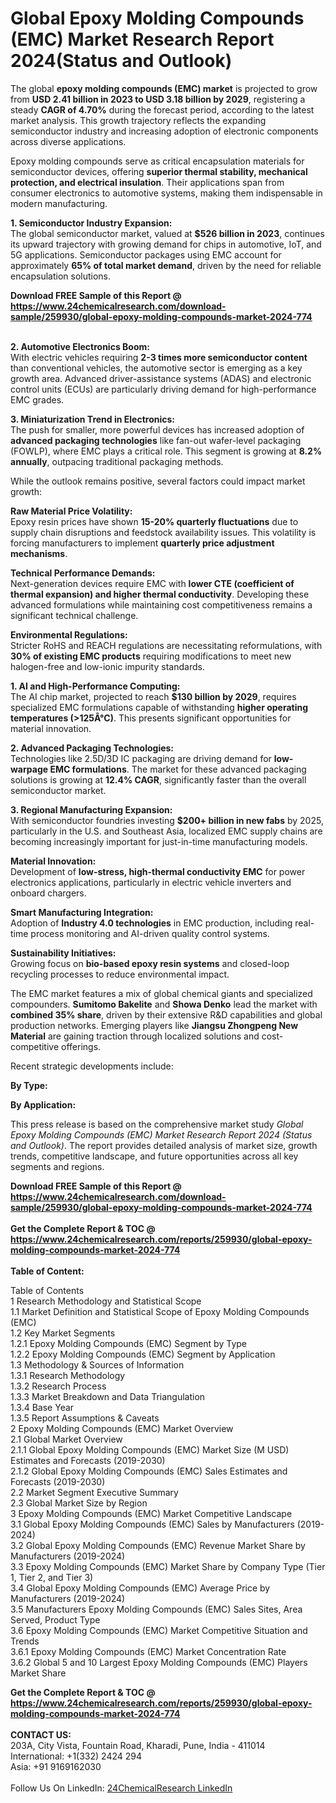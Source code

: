 <h1>Global Epoxy Molding Compounds (EMC) Market Research Report 2024(Status and Outlook)</h1><p>The global <strong>epoxy molding compounds (EMC) market</strong> is projected to grow from <strong>USD 2.41 billion in 2023 to USD 3.18 billion by 2029</strong>, registering a steady <strong>CAGR of 4.70%</strong> during the forecast period, according to the latest market analysis. This growth trajectory reflects the expanding semiconductor industry and increasing adoption of electronic components across diverse applications.</p><p>Epoxy molding compounds serve as critical encapsulation materials for semiconductor devices, offering <strong>superior thermal stability, mechanical protection, and electrical insulation</strong>. Their applications span from consumer electronics to automotive systems, making them indispensable in modern manufacturing.</p><p><strong>1. Semiconductor Industry Expansion:</strong><br>
The global semiconductor market, valued at <strong>$526 billion in 2023</strong>, continues its upward trajectory with growing demand for chips in automotive, IoT, and 5G applications. Semiconductor packages using EMC account for approximately <strong>65% of total market demand</strong>, driven by the need for reliable encapsulation solutions.</p><div><b>Download FREE Sample of this Report @ 
            <a href="https://www.24chemicalresearch.com/download-sample/259930/global-epoxy-molding-compounds-market-2024-774">
            https://www.24chemicalresearch.com/download-sample/259930/global-epoxy-molding-compounds-market-2024-774</a></b></div><br><p><strong>2. Automotive Electronics Boom:</strong><br>
With electric vehicles requiring <strong>2-3 times more semiconductor content</strong> than conventional vehicles, the automotive sector is emerging as a key growth area. Advanced driver-assistance systems (ADAS) and electronic control units (ECUs) are particularly driving demand for high-performance EMC grades.</p><p><strong>3. Miniaturization Trend in Electronics:</strong><br>
The push for smaller, more powerful devices has increased adoption of <strong>advanced packaging technologies</strong> like fan-out wafer-level packaging (FOWLP), where EMC plays a critical role. This segment is growing at <strong>8.2% annually</strong>, outpacing traditional packaging methods.</p><p>While the outlook remains positive, several factors could impact market growth:</p><p><strong>Raw Material Price Volatility:</strong><br>
    Epoxy resin prices have shown <strong>15-20% quarterly fluctuations</strong> due to supply chain disruptions and feedstock availability issues. This volatility is forcing manufacturers to implement <strong>quarterly price adjustment mechanisms</strong>.</p><p><strong>Technical Performance Demands:</strong><br>
    Next-generation devices require EMC with <strong>lower CTE (coefficient of thermal expansion) and higher thermal conductivity</strong>. Developing these advanced formulations while maintaining cost competitiveness remains a significant technical challenge.</p><p><strong>Environmental Regulations:</strong><br>
    Stricter RoHS and REACH regulations are necessitating reformulations, with <strong>30% of existing EMC products</strong> requiring modifications to meet new halogen-free and low-ionic impurity standards.</p><p><strong>1. AI and High-Performance Computing:</strong><br>
The AI chip market, projected to reach <strong>$130 billion by 2029</strong>, requires specialized EMC formulations capable of withstanding <strong>higher operating temperatures (&gt;125Â°C)</strong>. This presents significant opportunities for material innovation.</p><p><strong>2. Advanced Packaging Technologies:</strong><br>
Technologies like 2.5D/3D IC packaging are driving demand for <strong>low-warpage EMC formulations</strong>. The market for these advanced packaging solutions is growing at <strong>12.4% CAGR</strong>, significantly faster than the overall semiconductor market.</p><p><strong>3. Regional Manufacturing Expansion:</strong><br>
With semiconductor foundries investing <strong>$200+ billion in new fabs</strong> by 2025, particularly in the U.S. and Southeast Asia, localized EMC supply chains are becoming increasingly important for just-in-time manufacturing models.</p><p><strong>Material Innovation:</strong><br>
    Development of <strong>low-stress, high-thermal conductivity EMC</strong> for power electronics applications, particularly in electric vehicle inverters and onboard chargers.</p><p><strong>Smart Manufacturing Integration:</strong><br>
    Adoption of <strong>Industry 4.0 technologies</strong> in EMC production, including real-time process monitoring and AI-driven quality control systems.</p><p><strong>Sustainability Initiatives:</strong><br>
    Growing focus on <strong>bio-based epoxy resin systems</strong> and closed-loop recycling processes to reduce environmental impact.</p><p>The EMC market features a mix of global chemical giants and specialized compounders. <strong>Sumitomo Bakelite</strong> and <strong>Showa Denko</strong> lead the market with <strong>combined 35% share</strong>, driven by their extensive R&amp;D capabilities and global production networks. Emerging players like <strong>Jiangsu Zhongpeng New Material</strong> are gaining traction through localized solutions and cost-competitive offerings.</p><p>Recent strategic developments include:</p><p><strong>By Type:</strong></p><p><strong>By Application:</strong></p><p>This press release is based on the comprehensive market study <em>Global Epoxy Molding Compounds (EMC) Market Research Report 2024 (Status and Outlook)</em>. The report provides detailed analysis of market size, growth trends, competitive landscape, and future opportunities across all key segments and regions.</p><div><b>Download FREE Sample of this Report @ 
            <a href="https://www.24chemicalresearch.com/download-sample/259930/global-epoxy-molding-compounds-market-2024-774">
            https://www.24chemicalresearch.com/download-sample/259930/global-epoxy-molding-compounds-market-2024-774</a></b></div><br><div><b>Get the Complete Report & TOC @ 
            <a href="https://www.24chemicalresearch.com/reports/259930/global-epoxy-molding-compounds-market-2024-774">
            https://www.24chemicalresearch.com/reports/259930/global-epoxy-molding-compounds-market-2024-774</a></b></div><br>
            <b>Table of Content:</b><p>Table of Contents<br />
1 Research Methodology and Statistical Scope<br />
1.1 Market Definition and Statistical Scope of Epoxy Molding Compounds (EMC)<br />
1.2 Key Market Segments<br />
1.2.1 Epoxy Molding Compounds (EMC) Segment by Type<br />
1.2.2 Epoxy Molding Compounds (EMC) Segment by Application<br />
1.3 Methodology & Sources of Information<br />
1.3.1 Research Methodology<br />
1.3.2 Research Process<br />
1.3.3 Market Breakdown and Data Triangulation<br />
1.3.4 Base Year<br />
1.3.5 Report Assumptions & Caveats<br />
2 Epoxy Molding Compounds (EMC) Market Overview<br />
2.1 Global Market Overview<br />
2.1.1 Global Epoxy Molding Compounds (EMC) Market Size (M USD) Estimates and Forecasts (2019-2030)<br />
2.1.2 Global Epoxy Molding Compounds (EMC) Sales Estimates and Forecasts (2019-2030)<br />
2.2 Market Segment Executive Summary<br />
2.3 Global Market Size by Region<br />
3 Epoxy Molding Compounds (EMC) Market Competitive Landscape<br />
3.1 Global Epoxy Molding Compounds (EMC) Sales by Manufacturers (2019-2024)<br />
3.2 Global Epoxy Molding Compounds (EMC) Revenue Market Share by Manufacturers (2019-2024)<br />
3.3 Epoxy Molding Compounds (EMC) Market Share by Company Type (Tier 1, Tier 2, and Tier 3)<br />
3.4 Global Epoxy Molding Compounds (EMC) Average Price by Manufacturers (2019-2024)<br />
3.5 Manufacturers Epoxy Molding Compounds (EMC) Sales Sites, Area Served, Product Type<br />
3.6 Epoxy Molding Compounds (EMC) Market Competitive Situation and Trends<br />
3.6.1 Epoxy Molding Compounds (EMC) Market Concentration Rate<br />
3.6.2 Global 5 and 10 Largest Epoxy Molding Compounds (EMC) Players Market Share </p><div><b>Get the Complete Report & TOC @ 
            <a href="https://www.24chemicalresearch.com/reports/259930/global-epoxy-molding-compounds-market-2024-774">
            https://www.24chemicalresearch.com/reports/259930/global-epoxy-molding-compounds-market-2024-774</a></b></div><br><b>CONTACT US:</b><br>
            203A, City Vista, Fountain Road, Kharadi, Pune, India - 411014<br>
            International: +1(332) 2424 294<br>
            Asia: +91 9169162030 <br><br>
            Follow Us On LinkedIn: <a href="https://www.linkedin.com/company/24chemicalresearch/">24ChemicalResearch LinkedIn</a>